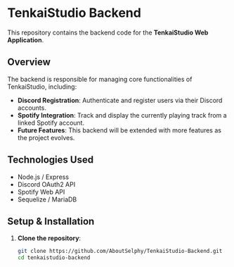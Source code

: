 # TenkaiStudio Backend

This repository contains the backend code for the **TenkaiStudio Web Application**.

## Overview

The backend is responsible for managing core functionalities of TenkaiStudio, including:

- **Discord Registration**: Authenticate and register users via their Discord accounts.
- **Spotify Integration**: Track and display the currently playing track from a linked Spotify account.
- **Future Features**: This backend will be extended with more features as the project evolves.

## Technologies Used

- Node.js / Express
- Discord OAuth2 API
- Spotify Web API
- Sequelize / MariaDB

## Setup & Installation

1. **Clone the repository**:
   ```bash
   git clone https://github.com/AboutSelphy/TenkaiStudio-Backend.git
   cd tenkaistudio-backend
   ```
